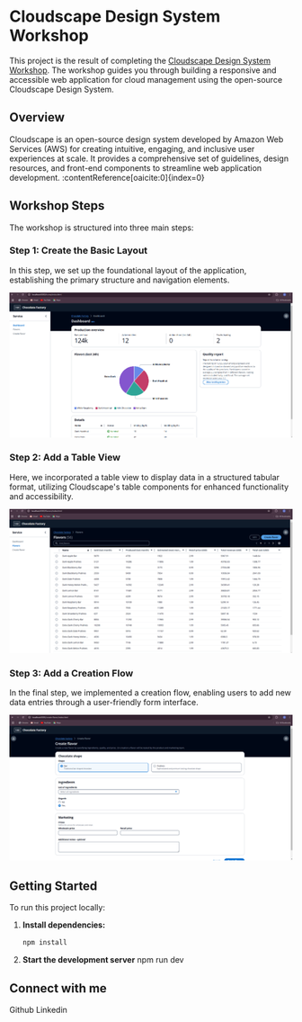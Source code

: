 # Cloudscape Design System Workshop

This project is the result of completing the [Cloudscape Design System Workshop](https://catalog.us-east-1.prod.workshops.aws/workshops/5b7fe737-7ea2-4c4d-b572-76df6adabd47/en-US). The workshop guides you through building a responsive and accessible web application for cloud management using the open-source Cloudscape Design System.

## Overview

Cloudscape is an open-source design system developed by Amazon Web Services (AWS) for creating intuitive, engaging, and inclusive user experiences at scale. It provides a comprehensive set of guidelines, design resources, and front-end components to streamline web application development. :contentReference[oaicite:0]{index=0}

## Workshop Steps

The workshop is structured into three main steps:

### Step 1: Create the Basic Layout

In this step, we set up the foundational layout of the application, establishing the primary structure and navigation elements.

![Basic Layout](DashboardView.png)

### Step 2: Add a Table View

Here, we incorporated a table view to display data in a structured tabular format, utilizing Cloudscape's table components for enhanced functionality and accessibility.

![Table View](TableView.png)

### Step 3: Add a Creation Flow

In the final step, we implemented a creation flow, enabling users to add new data entries through a user-friendly form interface.

![Creation Flow](CreateFlowView.png)

## Getting Started

To run this project locally:

1. **Install dependencies:**

   ```bash
   npm install

2. **Start the development server**
   npm run dev

## Connect with me

Github
Linkedin
